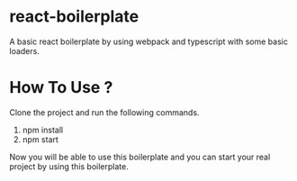 # react-boilerplate
A basic react boilerplate by using webpack and typescript with some basic loaders.

# How To Use ?
Clone the project and run the following commands.
1) npm install
2) npm start

Now you will be able to use this boilerplate and you can start your real project by using this boilerplate.
